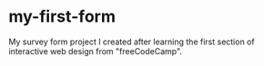 # my-first-form
My survey form project I created after learning the first section of interactive web design from "freeCodeCamp".
